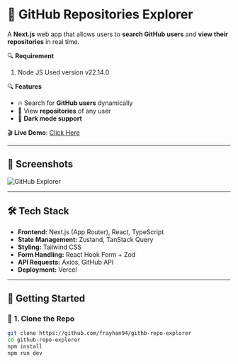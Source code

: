 # 🚀 GitHub Repositories Explorer

A **Next.js** web app that allows users to **search GitHub users** and **view their repositories** in real time.

🔍 **Requirement**

1. Node JS Used version v22.14.0

🔍 **Features**

- 🔥 Search for **GitHub users** dynamically
- 📂 View **repositories** of any user
- 🌙 **Dark mode support**

🎬 **Live Demo**: [Click Here](https://your-vercel-url.com)

---

## 📸 Screenshots

![GitHub Explorer](./public/screenshot.png)

---

## 🛠️ **Tech Stack**

- **Frontend:** Next.js (App Router), React, TypeScript
- **State Management:** Zustand, TanStack Query
- **Styling:** Tailwind CSS
- **Form Handling:** React Hook Form + Zod
- **API Requests:** Axios, GitHub API
- **Deployment:** Vercel

---

## 🚀 **Getting Started**

### 🔧 **1. Clone the Repo**

```sh
git clone https://github.com/frayhan94/githb-repo-explorer
cd github-repo-explorer
npm install
npm run dev
```
